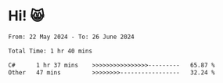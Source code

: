 # Hi! 😸

<!--START_SECTION:waka-->

```txt
From: 22 May 2024 - To: 26 June 2024

Total Time: 1 hr 40 mins

C#      1 hr 37 mins    >>>>>>>>>>>>>>>>---------   65.87 %
Other   47 mins         >>>>>>>>-----------------   32.24 %
```

<!--END_SECTION:waka-->